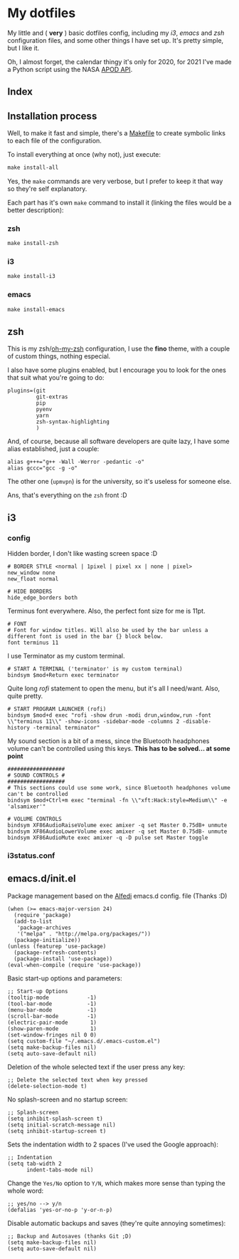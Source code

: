 # My dotfiles

My little and ( **very** ) basic dotfiles config, including my *i3*, *emacs* and *zsh* configuration files, and some other things I have set up.
It's pretty simple, but I like it.

Oh, I almost forget, the calendar thingy it's only for 2020, for 2021 I've made a Python script using the NASA [APOD API](https://api.nasa.gov/).

## Index
## Installation process

Well, to make it fast and simple, there's a [Makefile](https://github.com/Charly98cma/.dotfiles/blob/master/Makefile) to create symbolic links to each file of the configuration.

To install everything at once (why not), just execute:

``` makefile
make install-all
```

Yes, the `make` commands are very verbose, but I prefer to keep it that way so they're self explanatory.

Each part has it's own `make` command to install it (linking the files would be a better description):

### zsh
``` makefile
make install-zsh
```
### i3

``` makefile
make install-i3
```
### emacs

``` makefile
make install-emacs
```

## zsh

This is my zsh/[oh-my-zsh](https://ohmyz.sh/) configuration, I use the **fino** theme, with a couple of custom things, nothing especial.

I also have some plugins enabled, but I encourage you to look for the ones that suit what you're going to do:

``` text
plugins=(git
		 git-extras
		 pip
		 pyenv
		 yarn
		 zsh-syntax-highlighting
		 )
```

And, of course, because all software developers are quite lazy, I have some alias established, just a couple:

``` text
alias g+++="g++ -Wall -Werror -pedantic -o"
alias gccc="gcc -g -o"
```

The other one (`upmvpn`) is for the university, so it's useless for someone else.

Ans, that's everything on the `zsh` front :D

## i3
### config


Hidden border, I don't like wasting screen space :D
``` text
# BORDER STYLE <normal | 1pixel | pixel xx | none | pixel>
new_window none
new_float normal

# HIDE BORDERS
hide_edge_borders both
```

Terminus font everywhere. Also, the perfect font size for me is 11pt.
``` text
# FONT
# Font for window titles. Will also be used by the bar unless a different font is used in the bar {} block below.
font terminus 11
```

I use Terminator as my custom terminal.
``` text
# START A TERMINAL ('terminator' is my custom terminal)
bindsym $mod+Return exec terminator
```

Quite long *rofi* statement to open the menu, but it's all I need/want. Also, quite pretty.
``` text
# START PROGRAM LAUNCHER (rofi)
bindsym $mod+d exec "rofi -show drun -modi drun,window,run -font \\"terminus 11\\" -show-icons -sidebar-mode -columns 2 -disable-history -terminal terminator"
```

My sound section is a bit of a mess, since the Bluetooth headphones volume can't be controlled using this keys. **This has to be solved... at some point**
``` text
##################
# SOUND CONTROLS #
##################
# This sections could use some work, since Bluetooth headphones volume can't be controlled
bindsym $mod+Ctrl+m exec "terminal -fn \\"xft:Hack:style=Medium\\" -e 'alsamixer'"

# VOLUME CONTROLS
bindsym XF86AudioRaiseVolume exec amixer -q set Master 0.75dB+ unmute
bindsym XF86AudioLowerVolume exec amixer -q set Master 0.75dB- unmute
bindsym XF86AudioMute exec amixer -q -D pulse set Master toggle
```

### i3status.conf
## emacs.d/init.el




Package management based on the [Alfedi](https://github.com/Alfedi/.emacs.d) emacs.d config. file (Thanks :D)
``` text
(when (>= emacs-major-version 24)
  (require 'package)
  (add-to-list
   'package-archives
   '("melpa" . "http://melpa.org/packages/"))
  (package-initialize))
(unless (featurep 'use-package)
  (package-refresh-contents)
  (package-install 'use-package))
(eval-when-compile (require 'use-package))
```

Basic start-up options and parameters:
``` text
;; Start-up Options
(tooltip-mode            -1)
(tool-bar-mode           -1)
(menu-bar-mode           -1)
(scroll-bar-mode         -1)
(electric-pair-mode       1)
(show-paren-mode          1)
(set-window-fringes nil 0 0)
(setq custom-file "~/.emacs.d/.emacs-custom.el")
(setq make-backup-files nil)
(setq auto-save-default nil)
```

Deletion of the whole selected text if the user press any key:
``` text
;; Delete the selected text when key pressed
(delete-selection-mode t)
```

No splash-screen and no startup screen:
``` text
;; Splash-screen
(setq inhibit-splash-screen t)
(setq initial-scratch-message nil)
(setq inhibit-startup-screen t)
```

Sets the indentation width to 2 spaces (I've used the Google approach):
``` text
;; Indentation
(setq tab-width 2
	  indent-tabs-mode nil)
```

Change the `Yes/No` option to `Y/N`, which makes more sense than typing the whole word:
``` text
;; yes/no --> y/n
(defalias 'yes-or-no-p 'y-or-n-p)
```

Disable automatic backups and saves (they're quite annoying sometimes):
``` text
;; Backup and Autosaves (thanks Git ;D)
(setq make-backup-files nil)
(setq auto-save-default nil)
```
